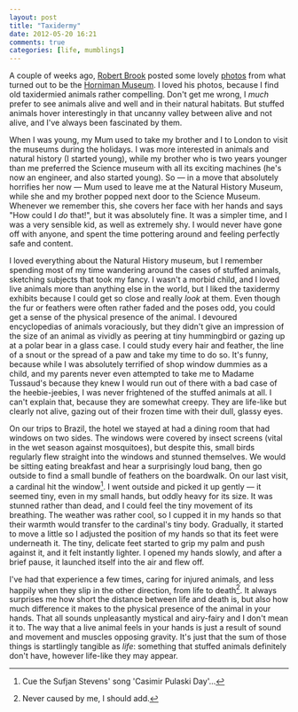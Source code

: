 ```yaml
---
layout: post
title: "Taxidermy"
date: 2012-05-20 16:21
comments: true
categories: [life, mumblings]
---
```


A couple of weeks ago, [Robert Brook](http://robertbrook.com/) posted some lovely [photos](http://www.flickr.com/photos/brook/7133034215/in/photostream) from what turned out to be the [Horniman Museum](http://www.horniman.ac.uk/). I loved his photos, because I find old taxidermied animals rather compelling. Don't get me wrong, I _much_ prefer to see animals alive and well and in their natural habitats. But stuffed animals hover interestingly in that uncanny valley between alive and not alive, and I've always been fascinated by them.  

When I was young, my Mum used to take my brother and I to London to visit the museums during the holidays. I was more interested in animals and natural history (I started young), while my brother who is two years younger than me preferred the Science museum with all its exciting machines (he's now an engineer, and also started young). So &mdash; in a move that absolutely horrifies her now &mdash; Mum used to leave me at the Natural History Museum, while she and my brother popped next door to the Science Museum. Whenever we remember this, she covers her face with her hands and says "How could I _do_ that!", but it was absolutely fine. It was a simpler time, and I was a very sensible kid, as well as extremely shy. I would never have gone off with anyone, and spent the time pottering around and feeling perfectly safe and content.

I loved everything about the Natural History museum, but I remember spending most of my time wandering around the cases of stuffed animals, sketching subjects that took my fancy. I wasn't a morbid child, and I loved live animals more than anything else in the world, but I liked the taxidermy exhibits because I could get so close and really _look_ at them. Even though the fur or feathers were often rather faded and the poses odd, you could get a sense of the physical presence of the animal. I devoured encyclopedias of animals voraciously, but they didn't give an impression of the size of an animal as vividly as peering at tiny hummingbird or gazing up at a polar bear in a glass case. I could study every hair and feather, the line of a snout or the spread of a paw and take my time to do so. It's funny, because while I was absolutely terrified of shop window dummies as a child, and my parents never even attempted to take me to Madame Tussaud's because they knew I would run out of there with a bad case of the heebie-jeebies, I was never frightened of the stuffed animals at all. I can't explain that, because they are somewhat creepy. They are life-like but clearly not alive, gazing out of their frozen time with their dull, glassy eyes.

On our trips to Brazil, the hotel we stayed at had a dining room that had windows on two sides. The windows were covered by insect screens (vital in the wet season against mosquitoes), but despite this, small birds regularly flew straight into the windows and stunned themselves. We would be sitting eating breakfast and hear a surprisingly loud bang, then go outside to find a small bundle of feathers on the boardwalk. On our last visit, a cardinal hit the window[^1]. I went outside and picked it up gently &mdash; it seemed tiny, even in my small hands, but oddly heavy for its size. It was stunned rather than dead, and I could feel the tiny movement of its breathing. The weather was rather cool, so I cupped it in my hands so that their warmth would transfer to the cardinal's tiny body. Gradually, it started to move a little so I adjusted the position of my hands so that its feet were underneath it. The tiny, delicate feet started to grip my palm and push against it, and it felt instantly lighter. I opened my hands slowly, and after a brief pause, it launched itself into the air and flew off.

I've had that experience a few times, caring for injured animals, and less happily when they slip in the other direction, from life to death[^2]. It always surprises me how short the distance between life and death is, but also how much difference it makes to the physical presence of the animal in your hands. That all sounds unpleasantly mystical and airy-fairy and I don't mean it to. The way that a live animal feels in your hands is just a result of sound and movement and muscles opposing gravity. It's just that the sum of those things is startlingly tangible as _life_: something that stuffed animals definitely don't have, however life-like they may appear.

[^1]: Cue the Sufjan Stevens' song 'Casimir Pulaski Day'...

[^2]: Never caused by me, I should add.
